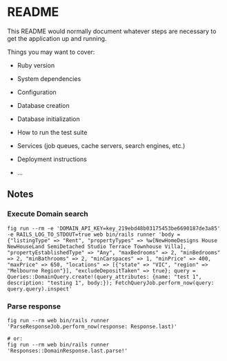 # README

This README would normally document whatever steps are necessary to get the
application up and running.

Things you may want to cover:

* Ruby version

* System dependencies

* Configuration

* Database creation

* Database initialization

* How to run the test suite

* Services (job queues, cache servers, search engines, etc.)

* Deployment instructions

* ...


## Notes

### Execute Domain search
```
fig run --rm -e 'DOMAIN_API_KEY=key_219ebd48b03175453be6690187de3a85' -e RAILS_LOG_TO_STDOUT=true web bin/rails runner 'body = {"listingType" => "Rent", "propertyTypes" => %w[NewHomeDesigns House NewHouseLand SemiDetached Studio Terrace Townhouse Villa], "propertyEstablishedType" => "Any", "maxBedrooms" => 2, "minBedrooms" => 2, "minBathrooms" => 2, "minCarspaces" => 1, "minPrice" => 400, "maxPrice" => 650, "locations" => [{"state" => "VIC", "region" => "Melbourne Region"}], "excludeDepositTaken" => true}; query = Queries::DomainQuery.create!(query_attributes: {name: "test 1", description: "testing 1", body:}); FetchQueryJob.perform_now(query: query.query).inspect'
```

### Parse response

```
fig run --rm web bin/rails runner 'ParseResponseJob.perform_now(response: Response.last)'

# or:
fig run --rm web bin/rails runner 'Responses::DomainResponse.last.parse!'
```
